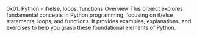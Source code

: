 0x01. Python - if/else, loops, functions
Overview
This project explores fundamental concepts in Python programming, focusing on if/else statements, loops, and functions. It provides examples, explanations, and exercises to help you grasp these foundational elements of Python.
